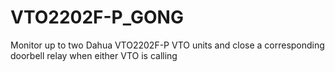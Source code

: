 # VTO2202F-P_GONG
Monitor up to two Dahua VTO2202F-P VTO units and close a corresponding doorbell relay when either VTO is calling

